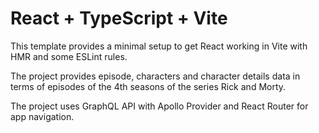 # React + TypeScript + Vite

This template provides a minimal setup to get React working in Vite with HMR and some ESLint rules.

The project provides episode, characters and character details data in terms of episodes of the 4th seasons of the series Rick and Morty. 

The project uses GraphQL API with Apollo Provider and React Router for app navigation.
